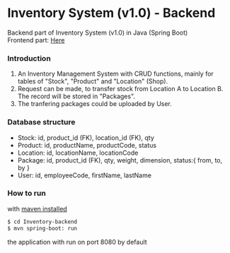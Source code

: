 # Inventory System (v1.0) - Backend
Backend part of Inventory System (v1.0) in Java (Spring Boot)<br>
Frontend part: [Here](https://github.com/tsokying/Inventory-backend)

### Introduction
1) An Inventory Management System with CRUD functions, mainly for tables of "Stock", "Product" and "Location" (Shop).
2) Request can be made, to transfer stock from Location A to Location B. The record will be stored in "Packages".
3) The tranfering packages could be uploaded by User.

### Database structure
* Stock:      id, product_id (FK), location_id (FK), qty
* Product:    id, productName, productCode, status
* Location:   id, locationName, locationCode
* Package:    id, product_id (FK), qty, weight, dimension, status:{ from, to, by }
* User:       id, employeeCode, firstName, lastName

### How to run

with [maven installed](https://www.mkyong.com/maven/how-to-install-maven-in-windows/)
```sh
$ cd Inventory-backend
$ mvn spring-boot: run
```
the application with run on port 8080 by default
